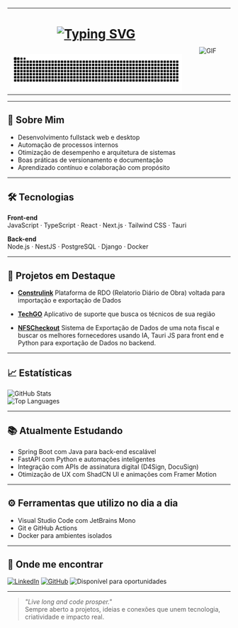 <table width="100%">
  <tr>
    <td valign="top" width="70%">
      
<h1 align="center">

  [![Typing SVG](https://readme-typing-svg.demolab.com?lines=Victor_Hugo;Victor_Hugo;Victor_Hugo&center=true&width=600&height=60&color=FFFFFF&vCenter=true&size=50&duration=7000&pause=2000)](https://github.com/Hugoritimo)

</h1>

<picture align="center">
  <source media="(prefers-color-scheme: dark)" srcset="https://raw.githubusercontent.com/Hugoritimo/Hugoritimo/output/github-contribution-grid-snake-dark.svg">
  <source media="(prefers-color-scheme: light)" srcset="https://raw.githubusercontent.com/Hugoritimo/Hugoritimo/output/github-contribution-grid-snake-dark.svg">
  <img alt="GitHub contribution grid snake animation" src="https://raw.githubusercontent.com/Hugoritimo/Hugoritimo/output/github-contribution-grid-snake.svg" style="width: 100%; max-width: 600px;">
</picture>

  </td>
    <td align="center" width="18%">
      <img src="https://media.giphy.com/media/L5lpqXpERqEThETyI4/giphy.gif" alt="GIF" style="max-width: 100%; height: auto;" />
    </td>
  </tr>
</table>



---

## 💼 Sobre Mim

- Desenvolvimento fullstack web e desktop  
- Automação de processos internos  
- Otimização de desempenho e arquitetura de sistemas  
- Boas práticas de versionamento e documentação  
- Aprendizado contínuo e colaboração com propósito

---

## 🛠️ Tecnologias

**Front-end**  
JavaScript · TypeScript · React · Next.js · Tailwind CSS · Tauri  

**Back-end**  
Node.js · NestJS · PostgreSQL · Django · Docker  

---

## 🌟 Projetos em Destaque

- [**Construlink**](https://github.com/Hugoritimo/ConstruLink.git) 
  Plataforma de RDO (Relatorio Diário de Obra) voltada para importação e exportação de Dados

- [**TechGO**](https://github.com/Hugoritimo/TechGO.git)
  Aplicativo de suporte que busca os técnicos de sua região

- [**NFSCheckout**](https://github.com/Hugoritimo/NFSCheckout.git) 
  Sistema de Exportação de Dados de uma nota fiscal e buscar os melhores fornecedores usando IA,  Tauri JS para front end e Python para exportação de Dados no backend.

---

## 📈 Estatísticas

![GitHub Stats](https://github-readme-stats.vercel.app/api?username=Hugoritimo&show_icons=true&theme=tokyonight&hide_border=true&bg_color=0d1117&title_color=58a6ff&text_color=adbac7&icon_color=58a6ff)  
![Top Languages](https://github-readme-stats.vercel.app/api/top-langs/?username=Hugoritimo&layout=compact&theme=tokyonight&hide_border=true&bg_color=0d1117&title_color=58a6ff&text_color=adbac7)

---

## 📚 Atualmente Estudando

- Spring Boot com Java para back-end escalável  
- FastAPI com Python e automações inteligentes  
- Integração com APIs de assinatura digital (D4Sign, DocuSign)  
- Otimização de UX com ShadCN UI e animações com Framer Motion

---

## ⚙️ Ferramentas que utilizo no dia a dia

- Visual Studio Code com JetBrains Mono  
- Git e GitHub Actions  
- Docker para ambientes isolados

---

## 🤝 Onde me encontrar

[![LinkedIn](https://img.shields.io/badge/LinkedIn-Hugoritimo-0A66C2?style=for-the-badge&logo=linkedin&logoColor=white)](https://linkedin.com/in/Hugoritimo)
[![GitHub](https://img.shields.io/badge/GitHub-Hugoritimo-181717?style=for-the-badge&logo=github&logoColor=white)](https://github.com/Hugoritimo)
![Disponível para oportunidades](https://img.shields.io/badge/Dispon%C3%ADvel_para_Oportunidades-Yes-181717?style=for-the-badge&logo=github&logoColor=white)

---

> _"Live long and code prosper."_  
> Sempre aberto a projetos, ideias e conexões que unem tecnologia, criatividade e impacto real.
